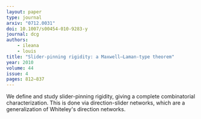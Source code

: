 ```yaml
---
layout: paper
type: journal
arxiv: "0712.0031"
doi: 10.1007/s00454-010-9283-y
journal: dcg
authors:
    - ileana
    - louis
title: "Slider-pinning rigidity: a Maxwell–Laman-type theorem"
year: 2010
volume: 44
issue: 4
pages: 812–837
---
```


We define and study slider-pinning rigidity, giving a complete combinatorial characterization. This is done via direction-slider networks, which are a generalization of Whiteley's direction networks.